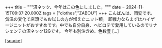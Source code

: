 +++
title = """沼ネック、今年はこの色にしました。"""
date = 2024-11-15T09:37:20.000Z
tags = ["clothes","ZABOU"]
+++
こんばんは、岡安です。気温の変化で店頭でもお試しの方が増えたニット類。 即戦力ならまずはハイゲージニットがおすすめです。中でも自分自身、ヘビロテで愛用しているのでリナシェンテの沼ネック12Gです。 今年も別注含め、色数豊 \[…\]

[[source]](https://zabou.org/2024/11/15/312504/)
